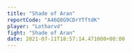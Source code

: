 ```yaml
---
title: "Shade of Aran"
reportCode: "A46Q8G9CDrYTftdK"
player: "Lotharvd"
fight: "Shade of Aran"
date: 2021-07-11T18:57:14.471000+00:00
---
```

